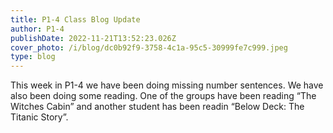 ```yaml
---
title: P1-4 Class Blog Update
author: P1-4
publishDate: 2022-11-21T13:52:23.026Z
cover_photo: /i/blog/dc0b92f9-3758-4c1a-95c5-30999fe7c999.jpeg
type: blog
---
```

This week in P1-4 we have been doing missing number sentences. We have also been doing some reading. One of the groups have been reading “The Witches Cabin” and another student has been readin “Below Deck: The Titanic Story”.
